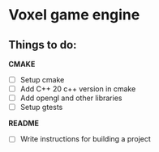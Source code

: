 # Voxel game engine
## Things to do:

**CMAKE**

- [ ] Setup cmake
- [ ] Add C++ 20 c++ version in cmake
- [ ] Add opengl and other libraries
- [ ] Setup gtests

**README**
- [ ] Write instructions for building a project